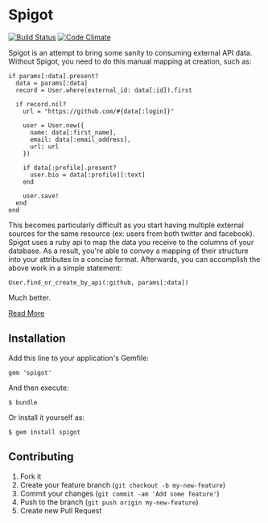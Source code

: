 # Spigot

[![Build Status](https://travis-ci.org/mwerner/spigot.png?branch=master)](https://travis-ci.org/mwerner/spigot)
[![Code Climate](https://codeclimate.com/github/mwerner/spigot.png)](https://codeclimate.com/github/mwerner/spigot)

Spigot is an attempt to bring some sanity to consuming external API data. Without Spigot, you need
to do this manual mapping at creation, such as:

    if params[:data].present?
      data = params[:data]
      record = User.where(external_id: data[:id]).first

      if record.nil?
        url = "https://github.com/#{data[:login]}"

        user = User.new({
          name: data[:first_name],
          email: data[:email_address],
          url: url
        })

        if data[:profile].present?
          user.bio = data[:profile][:text]
        end

        user.save!
      end
    end

This becomes particularly difficult as you start having multiple external sources for the same resource (ex: users from both twitter and facebook).
Spigot uses a ruby api to map the data you receive to the columns of your database. As a result, you're
able to convey a mapping of their structure into your attributes in a concise format. Afterwards, you can accomplish the above work in a simple statement:

    User.find_or_create_by_api(:github, params[:data])

Much better.

[Read More](http://mwerner.github.io/spigot/)

## Installation

Add this line to your application's Gemfile:

    gem 'spigot'

And then execute:

    $ bundle

Or install it yourself as:

    $ gem install spigot

## Contributing

1. Fork it
2. Create your feature branch (`git checkout -b my-new-feature`)
3. Commit your changes (`git commit -am 'Add some feature'`)
4. Push to the branch (`git push origin my-new-feature`)
5. Create new Pull Request
